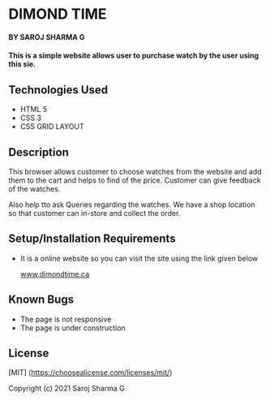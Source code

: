 # DIMOND TIME

#### BY SAROJ SHARMA G

#### This is a simple website allows user to purchase watch by the user using this sie.

## Technologies Used

* HTML 5
* CSS 3
* CSS GRID LAYOUT 


## Description

This browser allows customer to choose watches from the website and add them to the cart and helps to find of the price.
Customer can give feedback of the watches.

Also help tto ask Queries regarding the watches. We have a shop location so that customer can in-store and collect the order.


## Setup/Installation Requirements

* It is a online website so you can visit the site using the link given below
	
	www.dimondtime.ca



## Known Bugs

* The page is not responsive
* The page is under construction

## License

[MIT] (https://choosealicense.com/licenses/mit/) 

Copyright (c) 2021 Saroj Sharma G